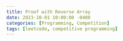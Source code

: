 ```yaml
---
title: Proof with Reverse Array
date: 2023-10-01 10:00:00 -0400
categories: [Programming, Competition]
tags: [leetcode, competitive programming]
---
```

